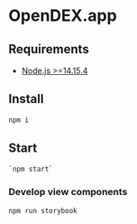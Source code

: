 # OpenDEX.app

## Requirements
- [Node.js >=14.15.4](https://nodejs.org/en/download/)

## Install
```bash
npm i
```

## Start
```bash
`npm start`
```

### Develop view components
```bash
npm run storybook
```
